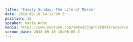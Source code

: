```yaml
---
title: 'Family Sunday: The Life of Moses'
date: 2018-09-18 14:11:00 Z
position: 15
speaker: Katie Knox
media: https://www.youtube.com/embed/50prFqfBt4I?ecver=2
sermon_date: 2018-09-16 10:00:00 Z
---
```


